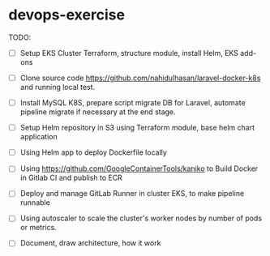 # devops-exercise

<!-- Following test will give us a view of your skillset on AWS well-architected framework. No need to implement it completely so please watch your time and implement as much as possible in the duration of 8 to 10 hours.

1. Build a secure and small dockerized hello world Laravel app which can be successfully connected to a MySQL server.
2. Automate the process of building the app and pushing to a container registry using GitLab.
3. Bring up an autoscale EC2 cluster as a worker node group of an EKS cluster (For this IaC is enough, no need to apply on real infra)
4. Automate the deployment of built app on K8s cluster (locally you can use `minikube` or `kind` for K8s)
5. Add documentation of the whole procedure and how you made it well architected.

Please use technologies you have expertise on (GitLab, Ansible, Bash, Terraform, Helm, etc.) and send us all repositories. -->


TODO:
- [ ] Setup EKS Cluster Terraform, structure module, install Helm, EKS add-ons
- [ ] Clone source code https://github.com/nahidulhasan/laravel-docker-k8s and running local test.
- [ ] Install MySQL K8S, prepare script migrate DB for Laravel, automate pipeline migrate if necessary at the end stage.
- [ ] Setup Helm repository in S3 using Terraform module, base helm chart application
- [ ] Using Helm app to deploy Dockerfile locally
- [ ] Using https://github.com/GoogleContainerTools/kaniko to Build Docker in Gitlab CI and publish to ECR
- [ ] Deploy and manage GitLab Runner in cluster EKS, to make pipeline runnable
- [ ] Using autoscaler to scale the cluster's worker nodes by number of pods or metrics.
- [ ] Document, draw architecture, how it work

